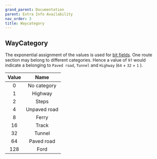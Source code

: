 ```yaml
---
grand_parent: Documentation
parent: Extra Info Availability
nav_order: 3
title: Waycategory
---
```


## WayCategory

The exponential assignment of the values is used for [bit fields](http://eddmann.com/posts/using-bit-flags-and-enumsets-in-java/). One route section may belong to different categories. Hence a value of ``97`` would indicate a belonging to ``Paved road``, ``Tunnel`` and ``Highway`` (``64`` + ``32`` + ``1`` ).

| Value |             Name             |
|:-----:|:----------------------------:|
| 0     | No category                  |
| 1     | Highway                      |
| 2     | Steps                        |
| 4     | Unpaved road                 |
| 8     | Ferry                        |
| 16    | Track                        |
| 32    | Tunnel                       |
| 64    | Paved road                   |
| 128   | Ford                         |
